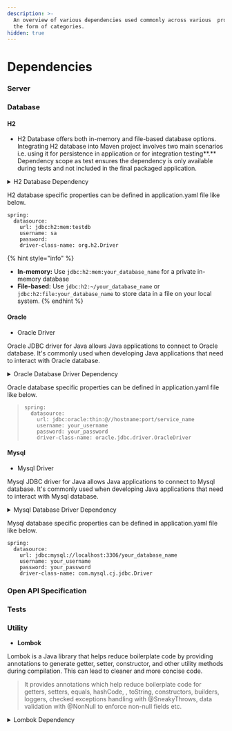 ```yaml
---
description: >-
  An overview of various dependencies used commonly across various  projects in
  the form of categories.
hidden: true
---
```


# Dependencies

### Server

### Database

#### H2

* H2 Database offers both in-memory and file-based database options. Integrating H2 database into Maven project involves two main scenarios i.e. using it for persistence in application or for integration testing\*\*.\*\* Dependency scope as test ensures the dependency is only available during tests and not included in the final packaged application.

<details>

<summary>H2 Database Dependency</summary>

```
<dependency>
    <groupId>com.h2database</groupId>
    <artifactId>h2</artifactId>
    <version>1.4.199</version>
    <scope>test</scope>
</dependency>
```

</details>

H2 database specific properties can be defined in application.yaml file like below.

```
spring:
  datasource:
    url: jdbc:h2:mem:testdb
    username: sa
    password:
    driver-class-name: org.h2.Driver
```

{% hint style="info" %}
* **In-memory:** Use `jdbc:h2:mem:your_database_name` for a private in-memory database
* **File-based:** Use `jdbc:h2:~/your_database_name` or `jdbc:h2:file:your_database_name` to store data in a file on your local system.
{% endhint %}

#### Oracle

* Oracle Driver

Oracle JDBC driver for Java allows Java applications to connect to Oracle database. It's commonly used when developing Java applications that need to interact with Oracle database.

<details>

<summary>Oracle Database Driver Dependency</summary>

```
<dependency>
    <groupId>com.oracle.database.jdbc</groupId>
    <artifactId>ojdbc8</artifactId>
    <version>23.3.0.23.09</version>
</dependency>
```

</details>

Oracle database specific properties can be defined in application.yaml file like below.

> ```
> spring:
>   datasource:
>     url: jdbc:oracle:thin:@//hostname:port/service_name
>     username: your_username
>     password: your_password
>     driver-class-name: oracle.jdbc.driver.OracleDriver
> ```

#### Mysql

* Mysql Driver

Mysql JDBC driver for Java allows Java applications to connect to Mysql database. It's commonly used when developing Java applications that need to interact with Mysql database.

<details>

<summary>Mysql Database Driver Dependency</summary>

```
<dependency>
    <groupId>mysql</groupId>
    <artifactId>mysql-connector-java</artifactId>
    <version>8.0.31</version>
</dependency>
```

</details>

Mysql database specific properties can be defined in application.yaml file like below.

```
spring:
  datasource:
    url: jdbc:mysql://localhost:3306/your_database_name
    username: your_username
    password: your_password
    driver-class-name: com.mysql.cj.jdbc.Driver
```

### Open API Specification

### Tests

### Utility

* **Lombok**

Lombok is a Java library that helps reduce boilerplate code by providing annotations to generate getter, setter, constructor, and other utility methods during compilation. This can lead to cleaner and more concise code.

> It provides annotations which help reduce boilerplate code for getters, setters, equals, hashCode, , toString, constructors, builders, loggers, checked exceptions handling with @SneakyThrows, data validation with @NonNull to enforce non-null fields etc.

<details>

<summary>Lombok Dependency</summary>

```markup
<dependency>
    <groupId>org.projectlombok</groupId>
    <artifactId>lombok</artifactId>
    <version>1.18.28</version>
    <scope>provided</scope>
</dependency>
```

</details>

